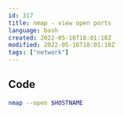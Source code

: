 ```yaml
---
id: 317
title: nmap - view open ports
language: bash
created: 2022-05-16T18:01:10Z
modified: 2022-05-16T18:01:10Z
tags: ["network"]
---
```


## Code

```bash
nmap --open $HOSTNAME
```

<!-- end -->

